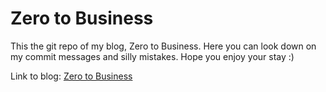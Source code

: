 # Zero to Business

This the git repo of my blog, Zero to Business.
Here you can look down on my commit messages and silly mistakes.
Hope you enjoy your stay :)

Link to blog:
[Zero to Business](https://zeroto.biz)
